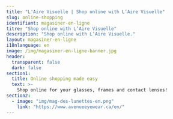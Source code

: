 ```yaml
---
title: "L'Aire Visuelle | Shop online with L’Aire Visuelle"
slug: online-shopping
identifiant: magasiner-en-ligne
titre: "Shop online with L’Aire Visuelle"
description: "Shop online with L’Aire Visuelle."
layout: magasiner-en-ligne
i18nlanguage: en
image: /img/magasiner-en-ligne-banner.jpg
header:
  transparent: false
  dark: false
section1:
  title: Online shopping made easy
  text: >-
    Shop online for your glasses, frames and contact lenses!
section2:
  - image: "img/mag-des-lunettes-en.png"
    link: "https://www.avenueeyewear.ca/en/"
---
```

